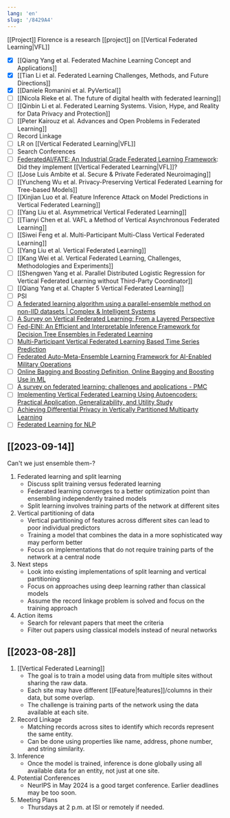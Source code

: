 ```yaml
---
lang: 'en'
slug: '/8429A4'
---
```


[[Project]] Florence is a research [[project]] on [[Vertical Federated Learning|VFL]]

- [x] [[Qiang Yang et al. Federated Machine Learning Concept and Applications]]
- [x] [[Tian Li et al. Federated Learning Challenges, Methods, and Future Directions]]
- [x] [[Daniele Romanini et al. PyVertical]]
- [ ] [[Nicola Rieke et al. The future of digital health with federated learning]]
- [ ] [[Qinbin Li et al. Federated Learning Systems. Vision, Hype, and Reality for Data Privacy and Protection]]
- [ ] [[Peter Kairouz et al. Advances and Open Problems in Federated Learning]]
- [ ] Record Linkage
- [ ] LR on [[Vertical Federated Learning|VFL]]
- [ ] Search Conferences
- [ ] [FederatedAI/FATE: An Industrial Grade Federated Learning Framework](https://github.com/FederatedAI/FATE): Did they implement [[Vertical Federated Learning|VFL]]?
- [ ] [[Jose Luis Ambite et al. Secure & Private Federated Neuroimaging]]
- [ ] [[Yuncheng Wu et al. Privacy-Preserving Vertical Federated Learning for Tree-based Models]]
- [ ] [[Xinjian Luo et al. Feature Inference Attack on Model Predictions in Vertical Federated Learning]]
- [ ] [[Yang Liu et al. Asymmetrical Vertical Federated Learning]]
- [ ] [[Tianyi Chen et al. VAFL a Method of Vertical Asynchronous Federated Learning]]
- [ ] [[Siwei Feng et al. Multi-Participant Multi-Class Vertical Federated Learning]]
- [ ] [[Yang Liu et al. Vertical Federated Learning]]
- [ ] [[Kang Wei et al. Vertical Federated Learning, Challenges, Methodologies and Experiments]]
- [ ] [[Shengwen Yang et al. Parallel Distributed Logistic Regression for Vertical Federated Learning without Third-Party Coordinator]]
- [ ] [[Qiang Yang et al. Chapter 5 Vertical Federated Learning]]
- [ ] PSI
- [ ] [A federated learning algorithm using a parallel-ensemble method on non-IID datasets | Complex & Intelligent Systems](https://link.springer.com/article/10.1007/s40747-023-01110-7)
- [ ] [A Survey on Vertical Federated Learning: From a Layered Perspective](https://arxiv.org/abs/2304.01829)
- [ ] [Fed-EINI: An Efficient and Interpretable Inference Framework for Decision Tree Ensembles in Federated Learning](https://arxiv.org/abs/2105.09540)
- [ ] [Multi-Participant Vertical Federated Learning Based Time Series Prediction](https://dl.acm.org/doi/abs/10.1145/3532213.3532238)
- [ ] [Federated Auto-Meta-Ensemble Learning Framework for AI-Enabled Military Operations](https://www.mdpi.com/2079-9292/12/2/430)
- [ ] [Online Bagging and Boosting Definition, Online Bagging and Boosting Use in ML](https://www.activeloop.ai/resources/glossary/online-bagging-and-boosting/)
- [ ] [A survey on federated learning: challenges and applications - PMC](https://www.ncbi.nlm.nih.gov/pmc/articles/PMC9650178/)
- [ ] [Implementing Vertical Federated Learning Using Autoencoders: Practical Application, Generalizability, and Utility Study](https://www.researchgate.net/publication/352268331_Implementing_Vertical_Federated_Learning_Using_Autoencoders_Practical_Application_Generalizability_and_Utility_Study)
- [ ] [Achieving Differential Privacy in Vertically Partitioned Multiparty Learning](https://par.nsf.gov/servlets/purl/10321735)
- [ ] [Federated Learning for NLP](https://idmc.univ-lorraine.fr/wp-content/uploads/2021/09/12Supervised_Project_Bibliography_Final_Copy.pdf)

## [[2023-09-14]]

Can't we just ensemble them-?

1. Federated learning and split learning
   - Discuss split training versus federated learning
   - Federated learning converges to a better optimization point than ensembling independently trained models
   - Split learning involves training parts of the network at different sites
1. Vertical partitioning of data
   - Vertical partitioning of features across different sites can lead to poor individual predictors
   - Training a model that combines the data in a more sophisticated way may perform better
   - Focus on implementations that do not require training parts of the network at a central node
1. Next steps
   - Look into existing implementations of split learning and vertical partitioning
   - Focus on approaches using deep learning rather than classical models
   - Assume the record linkage problem is solved and focus on the training approach
1. Action items
   - Search for relevant papers that meet the criteria
   - Filter out papers using classical models instead of neural networks

## [[2023-08-28]]

1. [[Vertical Federated Learning]]
   - The goal is to train a model using data from multiple sites without sharing the raw data.
   - Each site may have different [[Feature|features]]/columns in their data, but some overlap.
   - The challenge is training parts of the network using the data available at each site.
1. Record Linkage
   - Matching records across sites to identify which records represent the same entity.
   - Can be done using properties like name, address, phone number, and string similarity.
1. Inference
   - Once the model is trained, inference is done globally using all available data for an entity, not just at one site.
1. Potential Conferences
   - NeurIPS in May 2024 is a good target conference. Earlier deadlines may be too soon.
1. Meeting Plans
   - Thursdays at 2 p.m. at ISI or remotely if needed.
